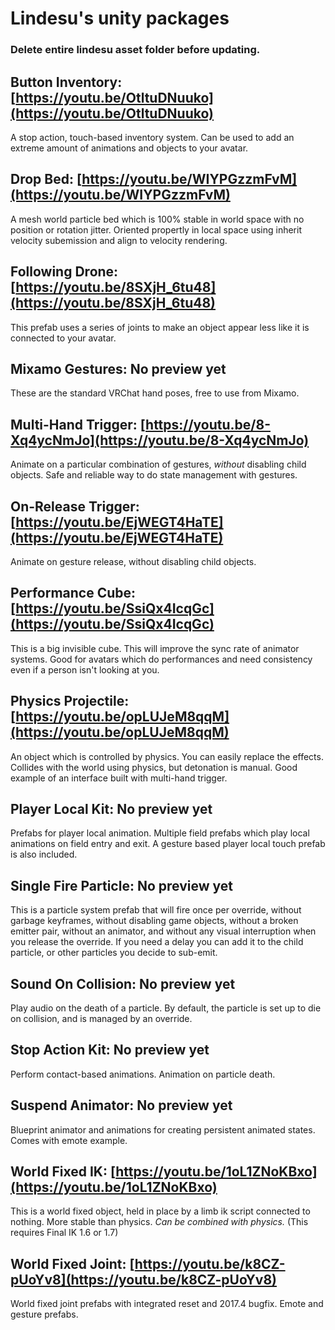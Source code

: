 # Lindesu's unity packages

### Delete entire lindesu asset folder before updating.

## Button Inventory: [https://youtu.be/OtltuDNuuko](https://youtu.be/OtltuDNuuko)
A stop action, touch-based inventory system. Can be used to add an extreme amount of animations and objects to your avatar.
## Drop Bed: [https://youtu.be/WIYPGzzmFvM](https://youtu.be/WIYPGzzmFvM)
A mesh world particle bed which is 100% stable in world space with no position or rotation jitter. Oriented propertly in local space using inherit velocity subemission and align to velocity rendering.
## Following Drone: [https://youtu.be/8SXjH_6tu48](https://youtu.be/8SXjH_6tu48)
This prefab uses a series of joints to make an object appear less like it is connected to your avatar.
## Mixamo Gestures: No preview yet
These are the standard VRChat hand poses, free to use from Mixamo.
## Multi-Hand Trigger: [https://youtu.be/8-Xq4ycNmJo](https://youtu.be/8-Xq4ycNmJo)
Animate on a particular combination of gestures, *without* disabling child objects. Safe and reliable way to do state management with gestures.
## On-Release Trigger: [https://youtu.be/EjWEGT4HaTE](https://youtu.be/EjWEGT4HaTE)
Animate on gesture release, without disabling child objects.  
## Performance Cube: [https://youtu.be/SsiQx4IcqGc](https://youtu.be/SsiQx4IcqGc)
This is a big invisible cube. This will improve the sync rate of animator systems. Good for avatars which do performances and need consistency even if a person isn't looking at you.
## Physics Projectile: [https://youtu.be/opLUJeM8qqM](https://youtu.be/opLUJeM8qqM)
An object which is controlled by physics. You can easily replace the effects. Collides with the world using physics, but detonation is manual. Good example of an interface built with multi-hand trigger.
## Player Local Kit: No preview yet
Prefabs for player local animation. Multiple field prefabs which play local animations on field entry and exit. A gesture based player local touch prefab is also included. 
## Single Fire Particle: No preview yet
This is a particle system prefab that will fire once per override, without garbage keyframes, without disabling game objects, without a broken emitter pair, without an animator, and without any visual interruption when you release the override. If you need a delay you can add it to the child particle, or other particles you decide to sub-emit.
## Sound On Collision: No preview yet
Play audio on the death of a particle. By default, the particle is set up to die on collision, and is managed by an override.
## Stop Action Kit: No preview yet
Perform contact-based animations. Animation on particle death.
## Suspend Animator: No preview yet
Blueprint animator and animations for creating persistent animated states. Comes with emote example.
## World Fixed IK: [https://youtu.be/1oL1ZNoKBxo](https://youtu.be/1oL1ZNoKBxo)
This is a world fixed object, held in place by a limb ik script connected to nothing. More stable than physics. *Can be combined with physics.* (This requires Final IK 1.6 or 1.7)
## World Fixed Joint: [https://youtu.be/k8CZ-pUoYv8](https://youtu.be/k8CZ-pUoYv8)
World fixed joint prefabs with integrated reset and 2017.4 bugfix. Emote and gesture prefabs.

